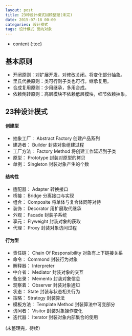 ```yaml
---
layout: post
title: 23种设计模式回顾整理(未完)
date: 2015-07-18 00:00
categories: 设计模式
tags: 设计模式 面向对象
---
```


* content
{:toc}

## 基本原则  

* 开闭原则：对扩展开发，对修改关闭。将变化部分抽象。  
* 里氏代换原则：类可行则子类也可行。继承复用。  
* 合成复用原则：少用继承，多用合成。  
* 依赖倒转原则：高层模块不依赖低层模块，细节依赖抽象。  


## 23种设计模式  

#### 创建型

* 抽象工厂： Abstract Factory 创建产品系列  
* 建造者： Builder 封装对象组建过程  
* 工厂方法： Factory Method 将创建工作延迟到子类  
* 原型： Prototype 封装对原型的拷贝  
* 单例： Singleton 封装对象产生的个数  

#### 结构性  

* 适配器： Adapter 转换接口  
* 桥接： Bridge 分离接口与实现  
* 组合： Composite 将单体与复合体同等对待  
* 装饰： Decorator 用扩展取代继承  
* 外观： Facade 封装子系统  
* 享元： Flyweight 封装对象的获取  
* 代理： Proxy 封装对象访问过程  

#### 行为型  

* 责任链： Chain Of Responsibility 对象有上下链接关系  
* 命令： Commond 封装行为对象  
* 解释器： Interpreter  
* 中介者： Mediator 封装对象的交互  
* 备忘录： Memento 封装对象信息  
* 观察着： Observer 封装对象通知  
* 状态： State 封装与状态相关行为  
* 策略： Strategy 封装算法  
* 模板方法： Template Method 封装算法中可变部分  
* 访问者： Visitor 封装对象操作变化  
* 迭代器： Iterator 封装对象内部集合的使用  

(未整理完，待续）